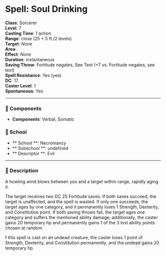
# Spell: Soul Drinking
**Class**: Sorcerer  
**Level**: 7  
**Casting Time**: 1 action  
**Range**: close (25 + 5 ft./2 levels)  
**Target**: _None_  
**Area**:   
**Effect**: _None_  
**Duration**: instantaneous  
**Saving Throw**: Fortitude negates, See Text (+7 vs. Fortitude negates, see text)  
**Spell Resistance**: Yes (yes)  
**DC**: 17  
**Caster Level**: 1  
**Spontaneous**: Yes

---

### 🔮 Components
- **Components**: Verbal, Somatic

### 🏫 School
- ** School **: Necromancy
- ** Subschool **: undefined
- ** Descriptor **: Evil
---

### 📜 Description
A howling wind blows between you and a target within range, rapidly aging it.

The target receives two DC 25 Fortitude saves. If both saves succeed, the target is unaffected, and the spell is wasted. If only one succeeds, the target ages by one category, and it permanently loses 1 Strength, Dexterity, and Constitution point. If both saving throws fail, the target ages one category and suffers the mentioned ability damage; additionally, the caster gains 20 temporary hp and permanently gains 1 of the 3 lost ability points chosen at random.

f this spell is cast on an undead creature, the caster loses 1 point of Strength, Dexterity, and Constitution permanently, and the undead gains 20 temporary hp.
